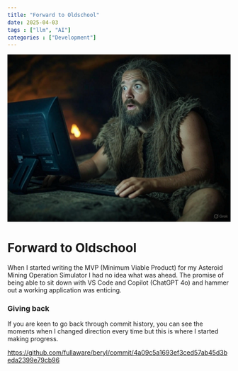 ```yaml
---
title: "Forward to Oldschool"
date: 2025-04-03
tags : ["llm", "AI"]
categories : ["Development"]
---
```


<!--more-->
![caveman copy pasting from grok](/assets/img/caveman.png)

# Forward to Oldschool

When I started writing the MVP (Minimum Viable Product) for my Asteroid Mining Operation Simulator I had no idea what was ahead.  The promise of being able to sit down with VS Code and Copilot (ChatGPT 4o) and hammer out a working application was enticing.



### Giving back

If you are keen to go back through commit history, you can see the moments when I changed direction every time but this is where I started making progress.

https://github.com/fullaware/beryl/commit/4a09c5a1693ef3ced57ab45d3beda2399e79cb96
